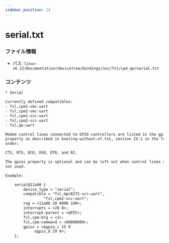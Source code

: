 ```yaml
---
sidebar_position: 14
---
```

# serial.txt

### ファイル情報

- パス: `linux-v6.12/Documentation/devicetree/bindings/soc/fsl/cpm_qe/serial.txt`

### コンテンツ

```txt
* Serial

Currently defined compatibles:
- fsl,cpm1-smc-uart
- fsl,cpm2-smc-uart
- fsl,cpm1-scc-uart
- fsl,cpm2-scc-uart
- fsl,qe-uart

Modem control lines connected to GPIO controllers are listed in the gpios
property as described in booting-without-of.txt, section IX.1 in the following
order:

CTS, RTS, DCD, DSR, DTR, and RI.

The gpios property is optional and can be left out when control lines are
not used.

Example:

	serial@11a00 {
		device_type = "serial";
		compatible = "fsl,mpc8272-scc-uart",
			     "fsl,cpm2-scc-uart";
		reg = <11a00 20 8000 100>;
		interrupts = <28 8>;
		interrupt-parent = <&PIC>;
		fsl,cpm-brg = <1>;
		fsl,cpm-command = <00800000>;
		gpios = <&gpio_c 15 0
			 &gpio_d 29 0>;
	};

```
